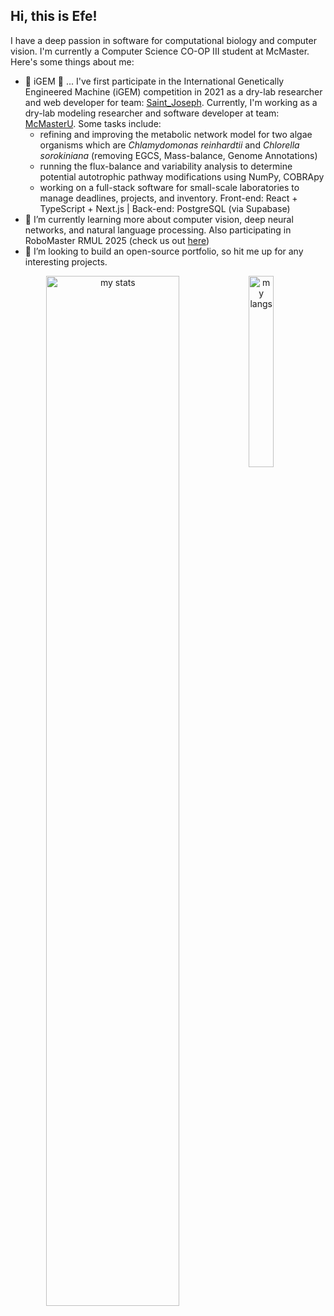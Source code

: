 ## Hi, this is Efe!

I have a deep passion in software for computational biology and computer vision. I'm currently a Computer Science CO-OP III student at McMaster. Here's some things about me:

- 🦠 iGEM 🦠 ... I've first participate in the International Genetically Engineered Machine (iGEM) competition in 2021 as a dry-lab researcher and web developer for team: [Saint_Joseph](https://teams.igem.org/3941). Currently, I'm working as a dry-lab modeling researcher and software developer at team: [McMasterU](https://teams.igem.org/5688). Some tasks include:
  - refining and improving the metabolic network model for two algae organisms which are *Chlamydomonas reinhardtii* and *Chlorella sorokiniana* (removing EGCS, Mass-balance, Genome Annotations)
  - running the flux-balance and variability analysis to determine potential autotrophic pathway modifications using NumPy, COBRApy
  - working on a full-stack software for small-scale laboratories to manage deadlines, projects, and inventory. Front-end: React + TypeScript + Next.js | Back-end: PostgreSQL (via Supabase)
- 🌱 I’m currently learning more about computer vision, deep neural networks, and natural language processing. Also participating in RoboMaster RMUL 2025 (check us out [here](https://macrobomaster.com/))
- 👯 I’m looking to build an open-source portfolio, so hit me up for any interesting projects.

<div align="center" justify="center" display="flex">
  <img alt="my stats" align="left" width="65%" src="https://github-readme-stats.vercel.app/api?username=FarukEfe&theme=cobalt&show_icons=true">
  <img alt="my langs" align="left" width="28%" src="https://github-readme-stats.vercel.app/api/top-langs/?username=FarukEfe&theme=cobalt&hide_progress=false">
</div>
<!-- <img alt="my waka" src="https://github-readme-stats.vercel.app/api/wakatime?username=FarukEfe"> -->
